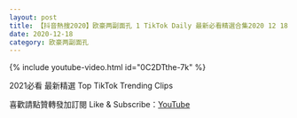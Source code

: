 ```yaml
---
layout: post
title: 【抖音熱搜2020】欧豪两副面孔 1 TikTok Daily 最新必看精選合集2020 12 18
date: 2020-12-18
category: 欧豪两副面孔
---
```


{% include youtube-video.html id="0C2DTthe-7k" %}

2021必看 最新精選 Top TikTok Trending Clips

喜歡請點贊轉發加訂閱 Like & Subscribe：[YouTube](https://www.youtube.com/channel/UCAoR7VcanIPd04uEq_GIylA/videos)

